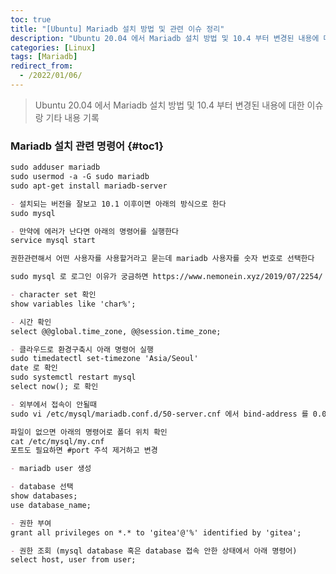 ```yaml
---
toc: true
title: "[Ubuntu] Mariadb 설치 방법 및 관련 이슈 정리"
description: "Ubuntu 20.04 에서 Mariadb 설치 방법 및 10.4 부터 변경된 내용에 대한 이슈랑 기타 내용 기록"
categories: [Linux]
tags: [Mariadb]
redirect_from:
  - /2022/01/06/
---
```


> Ubuntu 20.04 에서 Mariadb 설치 방법 및 10.4 부터 변경된 내용에 대한 이슈랑 기타 내용 기록

### Mariadb 설치 관련 명령어 {#toc1}

```md
sudo adduser mariadb
sudo usermod -a -G sudo mariadb
sudo apt-get install mariadb-server

- 설치되는 버전을 잘보고 10.1 이후이면 아래의 방식으로 한다
sudo mysql 

- 만약에 에러가 난다면 아래의 명령어를 실행한다
service mysql start

권한관련해서 어떤 사용자를 사용할거라고 묻는데 mariadb 사용자를 숫자 번호로 선택한다

sudo mysql 로 로그인 이유가 궁금하면 https://www.nemonein.xyz/2019/07/2254/ 참고

- character set 확인
show variables like 'char%';

- 시간 확인
select @@global.time_zone, @@session.time_zone;

- 클라우드로 환경구축시 아래 명령어 실행
sudo timedatectl set-timezone 'Asia/Seoul'
date 로 확인
sudo systemctl restart mysql
select now(); 로 확인

- 외부에서 접속이 안될때
sudo vi /etc/mysql/mariadb.conf.d/50-server.cnf 에서 bind-address 를 0.0.0.0

파일이 없으면 아래의 명령어로 폴더 위치 확인
cat /etc/mysql/my.cnf
포트도 필요하면 #port 주석 제거하고 변경

- mariadb user 생성

- database 선택
show databases;
use database_name;

- 권한 부여
grant all privileges on *.* to 'gitea'@'%' identified by 'gitea';

- 권한 조회 (mysql database 혹은 database 접속 안한 상태에서 아래 명령어)
select host, user from user;
```

[^1]: This is a footnote.

[kramdown]: https://kramdown.gettalong.org/
[My Blog]: https://marindie.github.io
